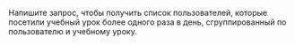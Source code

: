 Напишите запрос, чтобы получить список пользователей, которые посетили учебный урок более одного раза в день, сгруппированный по пользователю и учебному уроку.
